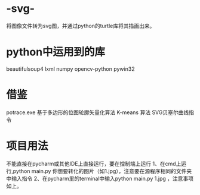 # -svg-
将图像文件转为svg图，并通过python的turtle库将其描画出来。
# python中运用到的库
beautifulsoup4
lxml
numpy
opencv-python
pywin32

# 借鉴
potrace.exe 基于多边形的位图轮廓矢量化算法
K-means 算法
SVG贝塞尔曲线指令

# 项目用法

不能直接在pycharm或其他IDE上直接运行，要在控制端上运行
1、在cmd上运行,python main.py 你想要转化的图片（如1.jpg），注意要在源程序相同的文件夹中输入指令
2、在pycharm里的terminal中输入python main.py 1.jpg ，注意事项如上。
